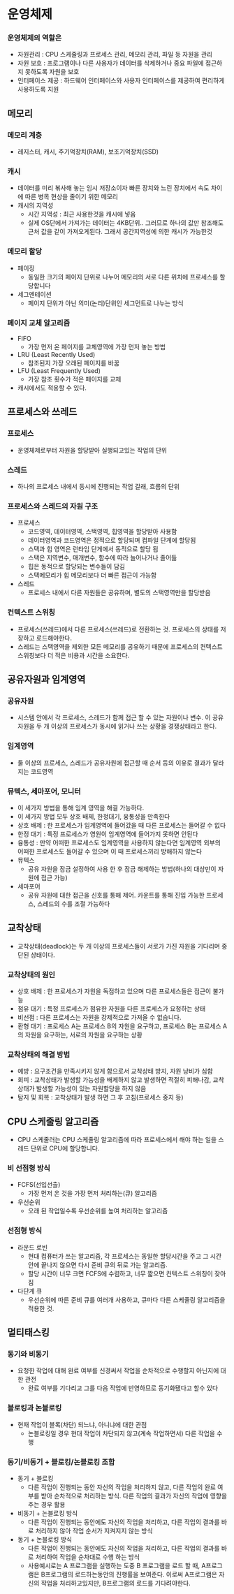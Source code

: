 # 운영체제
### 운영체제의 역할은
* 자원관리 : CPU 스케줄링과 프로세스 관리, 메모리 관리, 파일 등 자원을 관리
* 자원 보호 : 프로그램이나 다른 사용자가 데이터를 삭제하거나 중요 파일에 접근하지 못하도록 자원을 보호
* 인터페이스 제공 : 하드웨어 인터페이스와 사용자 인터페이스를 제공하여 편리하게 사용하도록 지원
## 메모리
### 메모리 계층
* 레지스터, 캐시, 주기억장치(RAM), 보조기억장치(SSD)
### 캐시 
* 데이터를 미리 볶사해 놓는 임시 저장소이자 빠른 장치와 느린 장치에서 속도 차이에 따른 병목 현상을 줄이기 위한 메모리
* 캐시의 지역성
  * 시간 지역성 : 최근 사용한것을 캐시에 넣음
  * 실제 OS단에서 가져가는 데이터는 4KB단위.. 그러므로 하나의 값만 참조해도 근처 값을 같이 가져오게된다. 그래서 공간지역성에 의한 캐시가 가능한것
### 메모리 할당
* 페이징
  * 동일한 크기의 페이지 단위로 나누어 메모리의 서로 다른 위치에 프로세스를 할당합니다
* 세그멘테이션
  * 페이지 단위가 아닌 의미(논리)단위인 세그먼트로 나누는 방식
### 페이지 교체 알고리즘
* FIFO 
  * 가장 먼저 온 페이지를 교체영역에 가장 먼저 놓는 방법
* LRU (Least Recently Used)
  * 참조된지 가장 오래된 페이지를 바꿈
* LFU (Least Frequently Used)
  * 가장 참조 횟수가 적은 페이지를 교체
* 캐시에서도 적용할 수 있다.
## 프로세스와 쓰레드
### 프로세스
* 운영체제로부터 자원을 할당받아 실행되고있는 작업의 단위
### 스레드
* 하나의 프로세스 내에서 동시에 진행되는 작업 갈래, 흐름의 단위
### 프로세스와 스레드의 자원 구조
* 프로세스
  * 코드영역, 데이터영역, 스택영역, 힙영역을 할당받아 사용함
  * 데이터영역과 코드영역은 정적으로 할당되며 컴파일 단계에 할당됨
  * 스택과 힙 영역은 런타임 단게에서 동적으로 할당 됨
  * 스택은 지역변수, 매개변수, 함수에 따라 늘어나거나 줄어듦
  * 힙은 동적으로 할당되는 변수들이 담김
  * 스택메모리가 힙 메모리보다 더 빠른 접근이 가능함
* 스레드
  * 프로세스 내에서 다른 자원들은 공유하며, 별도의 스택영역만을 할당받음
### 컨텍스트 스위칭
* 프로세스(쓰레드)에서 다른 프로세스(쓰레드)로 전환하는 것. 프로세스의 상태를 저장하고 로드해야한다.
* 스레드는 스택영역을 제외한 모든 메모리를 공유하기 때문에 프로세스의 컨텍스트 스위칭보다 더 적은 비용과 시간을 소요한다.
## 공유자원과 임계영역
### 공유자원
* 시스템 안에서 각 프로세스, 스레드가 함께 접근 할 수 있는 자원이나 변수. 이 공유자원을 두 개 이상의 프로세스가 동시에 읽거나 쓰는 상황을 경쟁상태라고 한다.
### 임계영역
* 둘 이상의 프로세스, 스레드가 공유자원에 접근할 때 순서 등의 이유로 결과가 달라지는 코드영역
### 뮤텍스, 세마포어, 모니터
* 이 세가지 방법을 통해 임계 영역을 해결 가능하다.
* 이 세가지 방법 모두 상호 배제, 한정대기, 융통성을 만족한다
* 상호 배제 : 한 프로세스가 임계영역에 들어갔을 때 다른 프로세스는 들어갈 수 없다
* 한정 대기 : 특정 프로세스가 영원이 임계영역에 들어가지 못하면 안된다
* 융통성 : 만약 어떠한 프로세스도 임계영역을 사용하지 않는다면 임계영역 외부의 어떠한 프로세스도 들어갈 수 있으며 이 때 프로세스끼리 방해하지 않는다
* 뮤텍스
  * 공유 자원을 잠금 설정하여 사용 한 후 잠금 해제하는 방법(하나의 대상만이 자원에 접근 가능)
* 세마포어
  * 공유 자원에 대한 접근을 신호를 통해 제어. 카운트를 통해 진입 가능한 프로세스, 스레드의 수를 조절 가능하다

## 교착상태
* 교착상태(deadlock)는 두 개 이상의 프로세스들이 서로가 가진 자원을 기다리며 중단된 상태이다.
### 교착상태의 원인
* 상호 배제 : 한 프로세스가 자원을 독점하고 있으며 다른 프로세스들은 접근이 불가능
* 점유 대기 : 특정 프로세스가 점유한 자원을 다른 프로세스가 요청하는 상태
* 비선점 : 다른 프로세스는 자원을 강제적으로 가져올 수 없습니다.
* 환형 대기 : 프로세스 A는 프로세스 B의 자원을 요구하고, 프로세스 B는 프로세스 A의 자원을 요구하는, 서로의 자원을 요구하는 상황

### 교착상태의 해결 방법
* 예방 : 요구조건을 만족시키지 않게 함으로서 교착상태 방지, 자원 낭비가 심함
* 회피 : 교착상태가 발생할 가능성을 배제하지 않고 발생하면 적절히 피해나감, 교착상태가 발생할 가능성이 있는 자원할당을 하지 않음
* 탐지 및 회복 : 교착상태가 발생 하면 그 후 고침(프로세스 중지 등)

## CPU 스케줄링 알고리즘
* CPU 스케줄러는 CPU 스케줄링 알고리즘에 따라 프로세스에서 해야 하는 일을 스레드 단위로 CPU에 할당합니다.
### 비 선점형 방식
* FCFS(선입선출)
  * 가장 먼저 온 것을 가장 먼저 처리하는(큐) 알고리즘
* 우선순위
  * 오래 된 작업일수록 우선순위를 높여 처리하는 알고리즘
### 선점형 방식
* 라운드 로빈
  * 현대 컴퓨터가 쓰는 알고리즘, 각 프로세스는 동일한 할당시간을 주고 그 시간 안에 끝나지 않으면 다시 준비 큐의 뒤로 가는 알고리즘.
  * 할당 시간이 너무 크면 FCFS에 수렴하고, 너무 짧으면 컨텍스트 스위칭이 잦아짐
* 다단계 큐
  * 우선순위에 따른 준비 큐를 여러개 사용하고, 큐마다 다른 스케줄링 알고리즘을 적용한 것.

## 멀티태스킹
### 동기와 비동기
* 요청한 작업에 대해 완료 여부를 신경써서 작업을 순차적으로 수행할지 아닌지에 대한 관전
  * 완료 여부를 기다리고 그를 다음 작업에 반영하므로 동기화됐다고 할수 있다
### 블로킹과 논블로킹
* 현재 작업이 블록(차단) 되느냐, 아니냐에 대한 관점
  * 논블로킹일 경우 현대 작업이 차단되지 않고(계속 작업하면서) 다른 작업을 수행

### 동기/비동기 + 블로킹/논블로킹 조합
* 동기 + 블로킹
  * 다른 작업이 진행되는 동안 자신의 작업을 처리하지 않고, 다른 작업의 완료 여부를 받아 순차적으로 처리하는 방식. 다른 작업의 결과가 자신의 작업에 영향을 주는 경우 활용
* 비동기 + 논블로킹 방식
  * 다른 작업이 진행되는 동안에도 자신의 작업을 처리하고, 다른 작업의 결과를 바로 처리하지 않아 작업 순서가 지켜지지 않는 방식
* 동기 + 논블로킹 방식
  * 다른 작업이 진행되는 동안에도 자신의 작업을 처리하고, 다른 작업의 결과를 바로 처리하여 작업을 순차대로 수행 하는 방식
  * 사용예시로는 A 프로그램을 실행하는 도중 B 프로그램을 로드 할 때, A프로그램은 B프로그램의 로드하는동안의 진행률을 보여준다. 이로써 A프로그램은 자신의 작업을 처리하고있지만, B프로그램의 로드를 기다려야한다.
